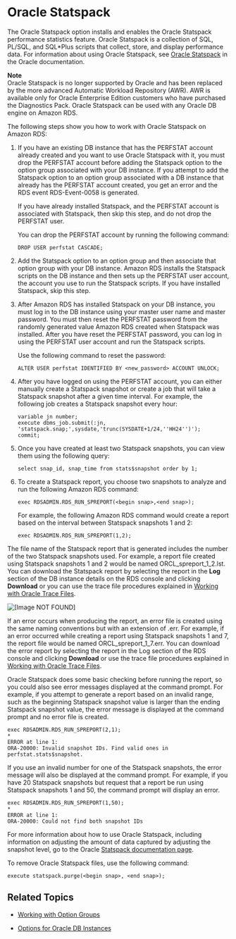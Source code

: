 # Oracle Statspack<a name="Appendix.Oracle.Options.Statspack"></a>

The Oracle Statspack option installs and enables the Oracle Statspack performance statistics feature\. Oracle Statspack is a collection of SQL, PL/SQL, and SQL\*Plus scripts that collect, store, and display performance data\. For information about using Oracle Statspack, see [Oracle Statspack](http://docs.oracle.com/cd/E13160_01/wli/docs10gr3/dbtuning/statsApdx.html) in the Oracle documentation\. 

**Note**  
Oracle Statspack is no longer supported by Oracle and has been replaced by the more advanced Automatic Workload Repository \(AWR\)\. AWR is available only for Oracle Enterprise Edition customers who have purchased the Diagnostics Pack\. Oracle Statspack can be used with any Oracle DB engine on Amazon RDS\. 

The following steps show you how to work with Oracle Statspack on Amazon RDS:

1. If you have an existing DB instance that has the PERFSTAT account already created and you want to use Oracle Statspack with it, you must drop the PERFSTAT account before adding the Statspack option to the option group associated with your DB instance\. If you attempt to add the Statspack option to an option group associated with a DB instance that already has the PERFSTAT account created, you get an error and the RDS event RDS\-Event\-0058 is generated\.

   If you have already installed Statspack, and the PERFSTAT account is associated with Statspack, then skip this step, and do not drop the PERFSTAT user\.

   You can drop the PERFSTAT account by running the following command:

   ```
   DROP USER perfstat CASCADE;
   ```

1. Add the Statspack option to an option group and then associate that option group with your DB instance\. Amazon RDS installs the Statspack scripts on the DB instance and then sets up the PERFSTAT user account, the account you use to run the Statspack scripts\. If you have installed Statspack, skip this step\. 

1. After Amazon RDS has installed Statspack on your DB instance, you must log in to the DB instance using your master user name and master password\. You must then reset the PERFSTAT password from the randomly generated value Amazon RDS created when Statspack was installed\. After you have reset the PERFSTAT password, you can log in using the PERFSTAT user account and run the Statspack scripts\. 

   Use the following command to reset the password:

   ```
   ALTER USER perfstat IDENTIFIED BY <new_password> ACCOUNT UNLOCK;
   ```

1. After you have logged on using the PERFSTAT account, you can either manually create a Statspack snapshot or create a job that will take a Statspack snapshot after a given time interval\. For example, the following job creates a Statspack snapshot every hour:  

   ```
   variable jn number;
   execute dbms_job.submit(:jn, 'statspack.snap;',sysdate,'trunc(SYSDATE+1/24,''HH24'')');
   commit;
   ```

1. Once you have created at least two Statspack snapshots, you can view them using the following query:  

   ```
   select snap_id, snap_time from stats$snapshot order by 1;
   ```

1. To create a Statspack report, you choose two snapshots to analyze and run the following Amazon RDS command:

   ```
   exec RDSADMIN.RDS_RUN_SPREPORT(<begin snap>,<end snap>);
   ```

   For example, the following Amazon RDS command would create a report based on the interval between Statspack snapshots 1 and 2:

   ```
   exec RDSADMIN.RDS_RUN_SPREPORT(1,2);
   ```

The file name of the Statspack report that is generated includes the number of the two Statspack snapshots used\. For example, a report file created using Statspack snapshots 1 and 2 would be named ORCL\_spreport\_1\_2\.lst\. You can download the Statspack report by selecting the report in the **Log** section of the DB instance details on the RDS console and clicking **Download** or you can use the trace file procedures explained in [Working with Oracle Trace Files](USER_LogAccess.Concepts.Oracle.md#USER_LogAccess.Concepts.Oracle.WorkingWithTracefiles)\. 

![\[Image NOT FOUND\]](http://docs.aws.amazon.com/AmazonRDS/latest/UserGuide/images/statspack1.png)

If an error occurs when producing the report, an error file is created using the same naming conventions but with an extension of \.err\. For example, if an error occurred while creating a report using Statspack snapshots 1 and 7, the report file would be named ORCL\_spreport\_1\_7\.err\. You can download the error report by selecting the report in the Log section of the RDS console and clicking **Download** or use the trace file procedures explained in [Working with Oracle Trace Files](USER_LogAccess.Concepts.Oracle.md#USER_LogAccess.Concepts.Oracle.WorkingWithTracefiles)\.

Oracle Statspack does some basic checking before running the report, so you could also see error messages displayed at the command prompt\. For example, if you attempt to generate a report based on an invalid range, such as the beginning Statspack snapshot value is larger than the ending Statspack snapshot value, the error message is displayed at the command prompt and no error file is created\.

```
exec RDSADMIN.RDS_RUN_SPREPORT(2,1);
*
ERROR at line 1:
ORA-20000: Invalid snapshot IDs. Find valid ones in perfstat.stats$snapshot.
```

If you use an invalid number for one of the Statspack snapshots, the error message will also be displayed at the command prompt\. For example, if you have 20 Statspack snapshots but request that a report be run using Statspack snapshots 1 and 50, the command prompt will display an error\.

```
exec RDSADMIN.RDS_RUN_SPREPORT(1,50);
*
ERROR at line 1:
ORA-20000: Could not find both snapshot IDs
```

For more information about how to use Oracle Statspack, including information on adjusting the amount of data captured by adjusting the snapshot level, go to the Oracle [Statspack documentation page](http://docs.oracle.com/cd/B10500_01/server.920/a96533/statspac.htm)\.

To remove Oracle Statspack files, use the following command: 

```
execute statspack.purge(<begin snap>, <end snap>); 
```

## Related Topics<a name="Appendix.Oracle.Options.Statspack.Related"></a>

+ [Working with Option Groups](USER_WorkingWithOptionGroups.md)

+ [Options for Oracle DB Instances](Appendix.Oracle.Options.md)